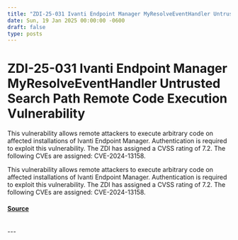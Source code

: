 ```yaml
---
title: "ZDI-25-031 Ivanti Endpoint Manager MyResolveEventHandler Untrusted Search Path Remote Code Execution Vulnerability"
date: Sun, 19 Jan 2025 00:00:00 -0600
draft: false
type: posts
---
```

# ZDI-25-031 Ivanti Endpoint Manager MyResolveEventHandler Untrusted Search Path Remote Code Execution Vulnerability





This vulnerability allows remote attackers to execute arbitrary code on affected installations of Ivanti Endpoint Manager. Authentication is required to exploit this vulnerability. The ZDI has assigned a CVSS rating of 7.2. The following CVEs are assigned: CVE-2024-13158.

This vulnerability allows remote attackers to execute arbitrary code on affected installations of Ivanti Endpoint Manager. Authentication is required to exploit this vulnerability. The ZDI has assigned a CVSS rating of 7.2. The following CVEs are assigned: CVE-2024-13158.

#### [Source](http://www.zerodayinitiative.com/advisories/ZDI-25-031/)

<br/>
---
